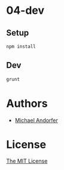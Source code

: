 # 04-dev

## Setup

```bash
npm install
```

## Dev

```bash
grunt
```

# Authors

- [Michael Andorfer](mailto:mandorfer.mmt-b2014@fh-salzburg.ac.at)

# License

[The MIT License](https://opensource.org/licenses/MIT)

